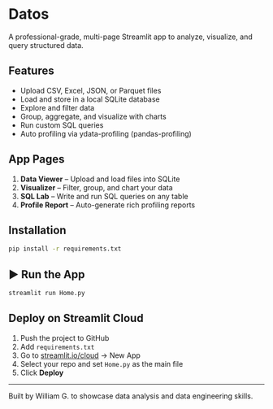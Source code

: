 # Datos
A professional-grade, multi-page Streamlit app to analyze, visualize, and query structured data.

## Features

-  Upload CSV, Excel, JSON, or Parquet files
-  Load and store in a local SQLite database
-  Explore and filter data
-  Group, aggregate, and visualize with charts
-  Run custom SQL queries
-  Auto profiling via ydata-profiling (pandas-profiling)

## App Pages

1. **Data Viewer** – Upload and load files into SQLite
2. **Visualizer** – Filter, group, and chart your data
3. **SQL Lab** – Write and run SQL queries on any table
4. **Profile Report** – Auto-generate rich profiling reports

## Installation

```bash
pip install -r requirements.txt
```

## ▶ Run the App

```bash
streamlit run Home.py
```

## Deploy on Streamlit Cloud

1. Push the project to GitHub
2. Add `requirements.txt`
3. Go to [streamlit.io/cloud](https://streamlit.io/cloud) → New App
4. Select your repo and set `Home.py` as the main file
5. Click **Deploy**

---

Built by William G. to showcase data analysis and data engineering skills.
